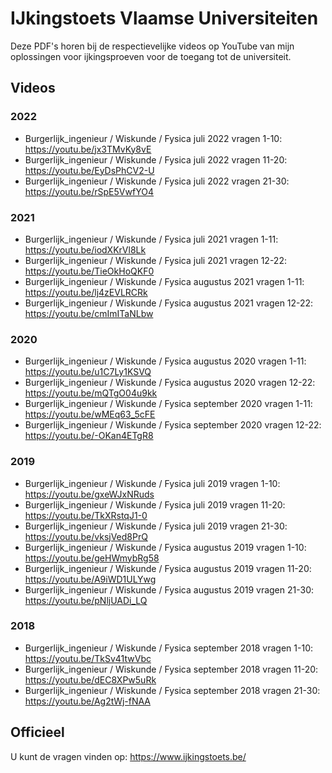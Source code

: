 # IJkingstoets Vlaamse Universiteiten #

Deze PDF's horen bij de respectievelijke videos op YouTube van mijn oplossingen voor ijkingsproeven voor de toegang tot de universiteit.

## Videos ##
### 2022 ###
* Burgerlijk_ingenieur / Wiskunde / Fysica juli 2022 vragen 1-10: https://youtu.be/jx3TMvKy8vE
* Burgerlijk_ingenieur / Wiskunde / Fysica juli 2022 vragen 11-20: https://youtu.be/EyDsPhCV2-U
* Burgerlijk_ingenieur / Wiskunde / Fysica juli 2022 vragen 21-30: https://youtu.be/rSpE5VwfYO4

### 2021 ###
* Burgerlijk_ingenieur / Wiskunde / Fysica juli 2021 vragen 1-11: https://youtu.be/iodXKrVl8Lk
* Burgerlijk_ingenieur / Wiskunde / Fysica juli 2021 vragen 12-22: https://youtu.be/TieOkHoQKF0
* Burgerlijk_ingenieur / Wiskunde / Fysica augustus 2021 vragen 1-11: https://youtu.be/lj4zEVLRCRk
* Burgerlijk_ingenieur / Wiskunde / Fysica augustus 2021 vragen 12-22: https://youtu.be/cmImITaNLbw

### 2020 ###
* Burgerlijk_ingenieur / Wiskunde / Fysica augustus 2020 vragen 1-11: https://youtu.be/u1C7Ly1KSVQ
* Burgerlijk_ingenieur / Wiskunde / Fysica augustus 2020 vragen 12-22: https://youtu.be/mQTgO04u9kk
* Burgerlijk_ingenieur / Wiskunde / Fysica september 2020 vragen 1-11: https://youtu.be/wMEq63_5cFE
* Burgerlijk_ingenieur / Wiskunde / Fysica september 2020 vragen 12-22: https://youtu.be/-OKan4ETgR8

### 2019 ###
* Burgerlijk_ingenieur / Wiskunde / Fysica juli 2019 vragen 1-10: https://youtu.be/gxeWJxNRuds
* Burgerlijk_ingenieur / Wiskunde / Fysica juli 2019 vragen 11-20: https://youtu.be/TkXRstqJ1-0
* Burgerlijk_ingenieur / Wiskunde / Fysica juli 2019 vragen 21-30: https://youtu.be/vksjVed8PrQ
* Burgerlijk_ingenieur / Wiskunde / Fysica augustus 2019 vragen 1-10: https://youtu.be/geHWmybRg58
* Burgerlijk_ingenieur / Wiskunde / Fysica augustus 2019 vragen 11-20: https://youtu.be/A9iWD1ULYwg
* Burgerlijk_ingenieur / Wiskunde / Fysica augustus 2019 vragen 21-30: https://youtu.be/pNljUADi_LQ

### 2018 ###
* Burgerlijk_ingenieur / Wiskunde / Fysica september 2018 vragen 1-10: https://youtu.be/TkSv41twVbc
* Burgerlijk_ingenieur / Wiskunde / Fysica september 2018 vragen 11-20: https://youtu.be/dEC8XPw5uRk
* Burgerlijk_ingenieur / Wiskunde / Fysica september 2018 vragen 21-30: https://youtu.be/Ag2tWj-fNAA

## Officieel ##
U kunt de vragen vinden op: https://www.ijkingstoets.be/
